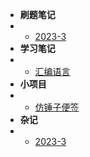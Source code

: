 <!-- * [HJK其人](README.md) -->


* **刷题笔记**
* * [2023-3](code/code.md)
* **学习笔记**
* * [汇编语言](asm/studyasm.md)
* **小项目**
* * [仿锤子便签](project/ad_sm.md)
* **杂记**
* * [2023-3](writing/writing.md)